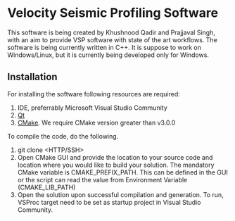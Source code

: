 # Velocity Seismic Profiling Software

This software is being created by Khushnood Qadir and Prajjaval Singh, with an aim to provide VSP software with state of the art workflows. The software is being currently written in C++. It is suppose to work on Windows/Linux, but it is currently being developed only for Windows.


## Installation

For installing the software following resources are required:
1. IDE, preferrably Microsoft Visual Studio Community
2. [Qt](https://www.qt.io/download-open-source)
3. [CMake](https://cmake.org/download/). We require CMake version greater than v3.0.0

To compile the code, do the following.
1. git clone <HTTP/SSH>
2. Open CMake GUI and provide the location to your source code and location where you would like to build your solution. The mandatory CMake variable is CMAKE_PREFIX_PATH. This can be defined in the GUI or the script can read the value from Environment Variable (CMAKE_LIB_PATH)
3. Open the solution upon successful compilation and generation. To run, VSProc target need to be set as startup project in Visual Studio Community.
